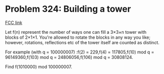 # Problem 324: Building a tower

[FCC link](https://www.freecodecamp.org/learn/coding-interview-prep/project-euler/problem-324-building-a-tower)

Let f(n) represent the number of ways one can fill a 3×3×n tower with blocks of
2×1×1. You're allowed to rotate the blocks in any way you like; however,
rotations, reflections etc of the tower itself are counted as distinct.

For example (with q = 100000007) :f(2) = 229,f(4) = 117805,f(10) mod q =
96149360,f(103) mod q = 24806056,f(106) mod q = 30808124.

Find f(1010000) mod 100000007.
